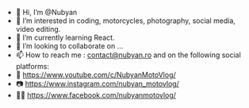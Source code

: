 - 👋 Hi, I’m @Nubyan
- 👀 I’m interested in coding, motorcycles, photography, social media, video editing.
- 🌱 I’m currently learning React.
- 💞️ I’m looking to collaborate on ...
- 📫 How to reach me : contact@nubyan.ro
and on the following social platforms:
- 🎥 https://www.youtube.com/c/NubyanMotoVlog/
- 📷 https://www.instagram.com/nubyan_motovlog/
- 🧑📖 https://www.facebook.com/nubyanmotovlog/


<!---
Nubyan/Nubyan is a ✨ special ✨ repository because its `README.md` (this file) appears on your GitHub profile.
You can click the Preview link to take a look at your changes.
--->
